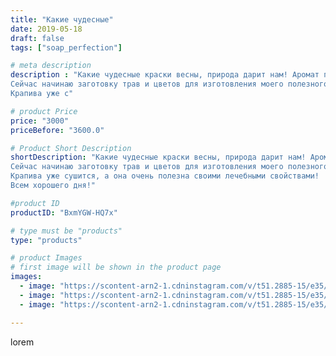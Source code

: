 ```yaml
---
title: "Какие чудесные"
date: 2019-05-18
draft: false
tags: ["soap_perfection"]

# meta description
description : "Какие чудесные краски весны, природа дарит нам! Аромат привосходный!
Сейчас начинаю заготовку трав и цветов для изготовления моего полезного мыла👍
Крапива уже с"

# product Price
price: "3000"
priceBefore: "3600.0"

# Product Short Description
shortDescription: "Какие чудесные краски весны, природа дарит нам! Аромат привосходный!
Сейчас начинаю заготовку трав и цветов для изготовления моего полезного мыла👍
Крапива уже сушится, а она очень полезна своими лечебными свойствами!
Всем хорошего дня!"

#product ID
productID: "BxmYGW-HQ7x"

# type must be "products"
type: "products"

# product Images
# first image will be shown in the product page
images:
  - image: "https://scontent-arn2-1.cdninstagram.com/v/t51.2885-15/e35/60854818_1913077092131397_4788275223322313595_n.jpg?se=7&tp=1&_nc_ht=scontent-arn2-1.cdninstagram.com&_nc_cat=109&_nc_ohc=_4-9vvzlbTkAX8MFQKj&ccb=7-4&oh=faab91ffd8b567eb1402e8540352d7fa&oe=60825785&ig_cache_key=MjA0NjQyOTA1OTg4NzM5NTM4Ng%3D%3D.2-ccb7-4"
  - image: "https://scontent-arn2-1.cdninstagram.com/v/t51.2885-15/e35/59335076_359953668038439_1848358660360723000_n.jpg?se=7&tp=1&_nc_ht=scontent-arn2-1.cdninstagram.com&_nc_cat=103&_nc_ohc=zxMhs22Kja4AX8kWOlD&ccb=7-4&oh=a7e3f0ee4bfd512e409609d153c686ee&oe=608447B4&ig_cache_key=MjA0NjQyOTA1OTg3MDU0ODIzNw%3D%3D.2-ccb7-4"
  - image: "https://scontent-arn2-1.cdninstagram.com/v/t51.2885-15/e35/59330342_818699295182464_8182167738359506799_n.jpg?se=7&tp=1&_nc_ht=scontent-arn2-1.cdninstagram.com&_nc_cat=104&_nc_ohc=KPs9-fHPxAcAX9R0Na4&ccb=7-4&oh=a32271537e67128a22c65773828c25e8&oe=60825D14&ig_cache_key=MjA0NjQyOTA1OTg3ODc3NDc5Mg%3D%3D.2-ccb7-4"

---
```

lorem
